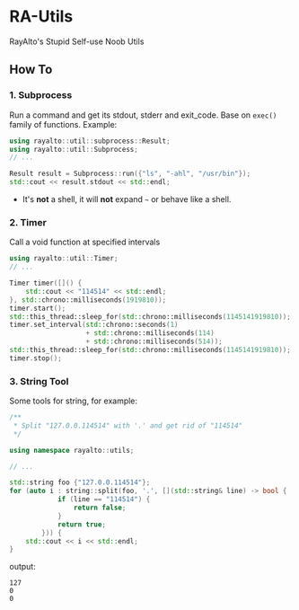 # RA-Utils

RayAlto's Stupid Self-use Noob Utils

## How To

### 1. Subprocess

Run a command and get its stdout, stderr and exit_code. Base on `exec()` family of functions. Example:

```c++
using rayalto::util::subprocess::Result;
using rayalto::util::Subprocess;
// ...

Result result = Subprocess::run({"ls", "-ahl", "/usr/bin"});
std::cout << result.stdout << std::endl;
```

* It's **not** a shell, it will **not** expand `~` or behave like a shell.

### 2. Timer

Call a void function at specified intervals

```c++
using rayalto::util::Timer;
// ...

Timer timer([]() {
    std::cout << "114514" << std::endl;
}, std::chrono::milliseconds(1919810));
timer.start();
std::this_thread::sleep_for(std::chrono::milliseconds(1145141919810));
timer.set_interval(std::chrono::seconds(1)
                   + std::chrono::milliseconds(114)
                   + std::chrono::milliseconds(514));
std::this_thread::sleep_for(std::chrono::milliseconds(1145141919810));
timer.stop();
```

### 3. String Tool

Some tools for string, for example:

```c++
/**
 * Split "127.0.0.114514" with '.' and get rid of "114514"
 */

using namespace rayalto::utils;

// ...

std::string foo {"127.0.0.114514"};
for (auto i : string::split(foo, '.', [](std::string& line) -> bool {
            if (line == "114514") {
                return false;
            }
            return true;
        })) {
    std::cout << i << std::endl;
}
```

output:

```
127
0
0
```